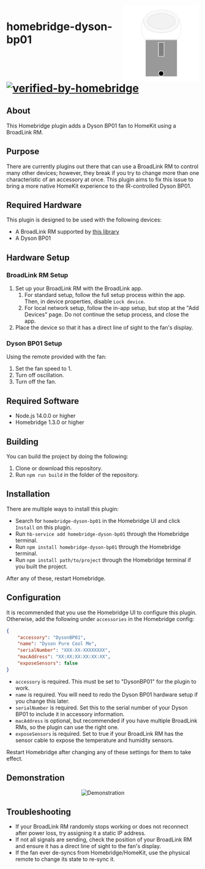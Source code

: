 <img src="img/Logo.svg" alt="Logo" title = "Logo" align="right" width="200" height="200" />

# homebridge-dyson-bp01 [![verified-by-homebridge](https://badgen.net/badge/homebridge/verified/purple)](https://github.com/homebridge/homebridge/wiki/Verified-Plugins)

## About

This Homebridge plugin adds a Dyson BP01 fan to HomeKit using a BroadLink RM.

## Purpose

There are currently plugins out there that can use a BroadLink RM to control many other devices; however, they break if
you try to change more than one characteristic of an accessory at once. This plugin aims to fix this issue to bring a
more native HomeKit experience to the IR-controlled Dyson BP01.

## Required Hardware

This plugin is designed to be used with the following devices:

- A BroadLink RM supported by [this library](https://github.com/kiwi-cam/broadlinkjs-rm)
- A Dyson BP01

## Hardware Setup

### BroadLink RM Setup

1. Set up your BroadLink RM with the BroadLink app.
    1. For standard setup, follow the full setup process within the app. Then, in device properties,
       disable `Lock device`.
    2. For local network setup, follow the in-app setup, but stop at the "Add Devices" page. Do not continue the setup
       process, and close the app.
2. Place the device so that it has a direct line of sight to the fan's display.

### Dyson BP01 Setup

Using the remote provided with the fan:

1. Set the fan speed to 1.
2. Turn off oscillation.
3. Turn off the fan.

## Required Software

- Node.js 14.0.0 or higher
- Homebridge 1.3.0 or higher

## Building

You can build the project by doing the following:

1. Clone or download this repository.
2. Run `npm run build` in the folder of the repository.

## Installation

There are multiple ways to install this plugin:

- Search for `homebridge-dyson-bp01` in the Homebridge UI and click `Install` on this plugin.
- Run `hb-service add homebridge-dyson-bp01` through the Homebridge terminal.
- Run `npm install homebridge-dyson-bp01` through the Homebridge terminal.
- Run `npm install path/to/project` through the Homebridge terminal if you built the project.

After any of these, restart Homebridge.

## Configuration

It is recommended that you use the Homebridge UI to configure this plugin. Otherwise, add the following
under `accessories` in the Homebridge config:

```json
{
    "accessory": "DysonBP01",
    "name": "Dyson Pure Cool Me",
    "serialNumber": "XXX-XX-XXXXXXXX",
    "macAddress": "XX:XX:XX:XX:XX:XX",
    "exposeSensors": false
}
```

- `accessory` is required. This must be set to "DysonBP01" for the plugin to work.
- `name` is required. You will need to redo the Dyson BP01 hardware setup if you change this later.
- `serialNumber` is required. Set this to the serial number of your Dyson BP01 to include it in accessory information.
- `macAddress` is optional, but recommended if you have multiple BroadLink RMs, so the plugin can use the right one.
- `exposeSensors` is required. Set to true if your BroadLink RM has the sensor cable to expose the temperature and
  humidity sensors.

Restart Homebridge after changing any of these settings for them to take effect.

## Demonstration

<div align="center"><img src="img/Demo.gif" alt="Demonstration" title="Demonstration" /></div>

## Troubleshooting

- If your BroadLink RM randomly stops working or does not reconnect after power loss, try assigning it a static IP
  address.
- If not all signals are sending, check the position of your BroadLink RM and ensure it has a direct line of sight to
  the fan's display.
- If the fan ever de-syncs from Homebridge/HomeKit, use the physical remote to change its state to re-sync it.